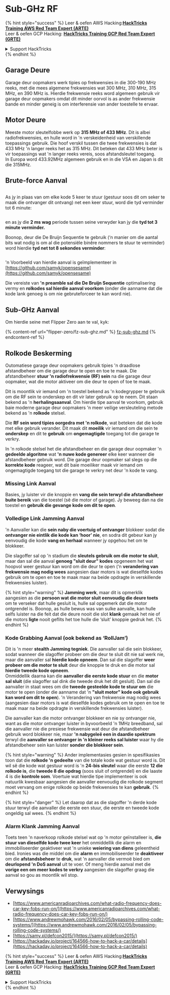 # Sub-GHz RF

{% hint style="success" %}
Leer & oefen AWS Hacking:<img src="/.gitbook/assets/arte.png" alt="" data-size="line">[**HackTricks Training AWS Red Team Expert (ARTE)**](https://training.hacktricks.xyz/courses/arte)<img src="/.gitbook/assets/arte.png" alt="" data-size="line">\
Leer & oefen GCP Hacking: <img src="/.gitbook/assets/grte.png" alt="" data-size="line">[**HackTricks Training GCP Red Team Expert (GRTE)**<img src="/.gitbook/assets/grte.png" alt="" data-size="line">](https://training.hacktricks.xyz/courses/grte)

<details>

<summary>Support HackTricks</summary>

* Kyk na die [**subskripsie planne**](https://github.com/sponsors/carlospolop)!
* **Sluit aan by die** 💬 [**Discord groep**](https://discord.gg/hRep4RUj7f) of die [**telegram groep**](https://t.me/peass) of **volg** ons op **Twitter** 🐦 [**@hacktricks\_live**](https://twitter.com/hacktricks\_live)**.**
* **Deel hacking truuks deur PRs in te dien na die** [**HackTricks**](https://github.com/carlospolop/hacktricks) en [**HackTricks Cloud**](https://github.com/carlospolop/hacktricks-cloud) github repos.

</details>
{% endhint %}

## Garage Deure

Garage deur oopmakers werk tipies op frekwensies in die 300-190 MHz reeks, met die mees algemene frekwensies wat 300 MHz, 310 MHz, 315 MHz, en 390 MHz is. Hierdie frekwensie reeks word algemeen gebruik vir garage deur oopmakers omdat dit minder oorvol is as ander frekwensie bande en minder geneig is om interferensie van ander toestelle te ervaar.

## Motor Deure

Meeste motor sleutelfobbe werk op **315 MHz of 433 MHz**. Dit is albei radiofrekwensies, en hulle word in 'n verskeidenheid van verskillende toepassings gebruik. Die hoof verskil tussen die twee frekwensies is dat 433 MHz 'n langer reeks het as 315 MHz. Dit beteken dat 433 MHz beter is vir toepassings wat 'n langer reeks vereis, soos afstandsleutel toegang.\
In Europa word 433.92MHz algemeen gebruik en in die VSA en Japan is dit die 315MHz.

## **Brute-force Aanval**

<figure><img src="../../.gitbook/assets/image (1084).png" alt=""><figcaption></figcaption></figure>

As jy in plaas van om elke kode 5 keer te stuur (gestuur soos dit om seker te maak die ontvanger dit ontvang) net een keer stuur, word die tyd verminder tot 6 minute:

<figure><img src="../../.gitbook/assets/image (622).png" alt=""><figcaption></figcaption></figure>

en as jy die **2 ms wag** periode tussen seine verwyder kan jy die **tyd tot 3 minute verminder.**

Boonop, deur die De Bruijn Sequentie te gebruik (‘n manier om die aantal bits wat nodig is om al die potensiële binêre nommers te stuur te verminder) word hierdie **tyd net tot 8 sekondes verminder**:

<figure><img src="../../.gitbook/assets/image (583).png" alt=""><figcaption></figcaption></figure>

'n Voorbeeld van hierdie aanval is geïmplementeer in [https://github.com/samyk/opensesame](https://github.com/samyk/opensesame)

Die vereiste van **'n preamble sal die De Bruijn Sequentie** optimalisering vermy en **rolkodes sal hierdie aanval voorkom** (onder die aanname dat die kode lank genoeg is om nie gebruteforceer te kan word nie).

## Sub-GHz Aanval

Om hierdie seine met Flipper Zero aan te val, kyk:

{% content-ref url="flipper-zero/fz-sub-ghz.md" %}
[fz-sub-ghz.md](flipper-zero/fz-sub-ghz.md)
{% endcontent-ref %}

## Rolkode Beskerming

Outomatiese garage deur oopmakers gebruik tipies 'n draadlose afstandbeheer om die garage deur te open en toe te maak. Die afstandbeheer **stuur 'n radiofrekwensie (RF) sein** na die garage deur oopmaker, wat die motor aktiveer om die deur te open of toe te maak.

Dit is moontlik vir iemand om 'n toestel bekend as 'n kodegrypper te gebruik om die RF sein te onderskep en dit vir later gebruik op te neem. Dit staan bekend as 'n **herhalingsaanval**. Om hierdie tipe aanval te voorkom, gebruik baie moderne garage deur oopmakers 'n meer veilige versleuteling metode bekend as 'n **rolkode** stelsel.

Die **RF sein word tipies oorgedra met 'n rolkode**, wat beteken dat die kode met elke gebruik verander. Dit maak dit **moeilik** vir iemand om die sein te **onderskep** en dit te **gebruik** om **ongemagtigde** toegang tot die garage te verkry.

In 'n rolkode stelsel het die afstandbeheer en die garage deur oopmaker 'n **gedeelde algoritme** wat **'n nuwe kode genereer** elke keer wanneer die afstandbeheer gebruik word. Die garage deur oopmaker sal slegs op die **korrekte kode** reageer, wat dit baie moeiliker maak vir iemand om ongemagtigde toegang tot die garage te verkry net deur 'n kode te vang.

### **Missing Link Aanval**

Basies, jy luister vir die knoppie en **vang die sein terwyl die afstandbeheer buite bereik** van die toestel (sê die motor of garage). Jy beweeg dan na die toestel en **gebruik die gevange kode om dit te open**.

### Volledige Link Jamming Aanval

'n Aanvaller kan die **sein naby die voertuig of ontvanger** blokkeer sodat die **ontvanger nie eintlik die kode kan ‘hoor’ nie**, en sodra dit gebeur kan jy eenvoudig die kode **vang en herhaal** wanneer jy opgehou het om te blokkeer.

Die slagoffer sal op 'n stadium die **sleutels gebruik om die motor te sluit**, maar dan sal die aanval **genoeg "sluit deur" kodes** opgeneem het wat hoopvol weer gestuur kan word om die deur te open (‘n **verandering van frekwensie mag nodig wees** aangesien daar motors is wat dieselfde kodes gebruik om te open en toe te maak maar na beide opdragte in verskillende frekwensies luister).

{% hint style="warning" %}
**Jamming werk**, maar dit is opmerklik aangesien as die **persoon wat die motor sluit eenvoudig die deure toets** om te verseker dat hulle gesluit is, hulle sal opgemerk dat die motor ontgrendel is. Boonop, as hulle bewus was van sulke aanvalle, kan hulle selfs luister na die feit dat die deure nooit die slot **klank** gemaak het nie of die motors **ligte** nooit geflits het toe hulle die ‘sluit’ knoppie gedruk het.
{% endhint %}

### **Kode Grabbing Aanval (ook bekend as ‘RollJam’)**

Dit is 'n meer **stealth Jamming tegniek**. Die aanvaller sal die sein blokkeer, sodat wanneer die slagoffer probeer om die deur te sluit dit nie sal werk nie, maar die aanvaller sal **hierdie kode opneem**. Dan sal die slagoffer **weer probeer om die motor te sluit** deur die knoppie te druk en die motor sal **hierdie tweede kode opneem**.\
Onmiddellik daarna kan die **aanvaller die eerste kode stuur** en die **motor sal sluit** (die slagoffer sal dink die tweede druk het dit gesluit). Dan sal die aanvaller in staat wees om die **tweede gesteelde kode te stuur om** die motor te open (onder die aanname dat 'n **"sluit motor" kode ook gebruik kan word om dit te open**). 'n Verandering van frekwensie mag nodig wees (aangesien daar motors is wat dieselfde kodes gebruik om te open en toe te maak maar na beide opdragte in verskillende frekwensies luister).

Die aanvaller kan die motor ontvanger blokkeer en nie sy ontvanger nie, want as die motor ontvanger luister in byvoorbeeld 'n 1MHz breedband, sal die aanvaller nie die presiese frekwensie wat deur die afstandbeheer gebruik word blokkeer nie, maar **'n nabygeleë een in daardie spektrum** terwyl die **aanvaller se ontvanger in 'n kleiner reeks sal luister** waar hy die afstandbeheer sein kan luister **sonder die blokkeer sein**.

{% hint style="warning" %}
Ander implementasies gesien in spesifikasies toon dat die **rolkode 'n gedeelte** van die totale kode wat gestuur word is. Dit wil sê die kode wat gestuur word is 'n **24-bis sleutel** waar die eerste **12 die rolkode is**, die **tweede 8 die opdrag** (soos sluit of ontgrendel) en die laaste 4 is die **kontrole som**. Voertuie wat hierdie tipe implementeer is ook natuurlik kwesbaar aangesien die aanvaller eenvoudig die rolkode segment moet vervang om enige rolkode op beide frekwensies te kan **gebruik**.
{% endhint %}

{% hint style="danger" %}
Let daarop dat as die slagoffer 'n derde kode stuur terwyl die aanvaller die eerste een stuur, die eerste en tweede kode ongeldig sal wees.
{% endhint %}

### Alarm Klank Jamming Aanval

Toets teen 'n naverkoop rolkode stelsel wat op 'n motor geïnstalleer is, **die stuur van dieselfde kode twee keer** het onmiddellik die alarm en immobiliseerder geaktiveer wat 'n unieke **weiering van diens** geleentheid bied. Ironies was die middel om die **alarm** en immobiliseerder te **deaktiveer** om die **afstandsbeheer** te **druk**, wat 'n aanvaller die vermoë bied om **deurlopend 'n DoS aanval** uit te voer. Of meng hierdie aanval met die **vorige een om meer kodes te verkry** aangesien die slagoffer graag die aanval so gou as moontlik wil stop.

## Verwysings

* [https://www.americanradioarchives.com/what-radio-frequency-does-car-key-fobs-run-on/](https://www.americanradioarchives.com/what-radio-frequency-does-car-key-fobs-run-on/)
* [https://www.andrewmohawk.com/2016/02/05/bypassing-rolling-code-systems/](https://www.andrewmohawk.com/2016/02/05/bypassing-rolling-code-systems/)
* [https://samy.pl/defcon2015/](https://samy.pl/defcon2015/)
* [https://hackaday.io/project/164566-how-to-hack-a-car/details](https://hackaday.io/project/164566-how-to-hack-a-car/details)

{% hint style="success" %}
Leer & oefen AWS Hacking:<img src="/.gitbook/assets/arte.png" alt="" data-size="line">[**HackTricks Training AWS Red Team Expert (ARTE)**](https://training.hacktricks.xyz/courses/arte)<img src="/.gitbook/assets/arte.png" alt="" data-size="line">\
Leer & oefen GCP Hacking: <img src="/.gitbook/assets/grte.png" alt="" data-size="line">[**HackTricks Training GCP Red Team Expert (GRTE)**<img src="/.gitbook/assets/grte.png" alt="" data-size="line">](https://training.hacktricks.xyz/courses/grte)

<details>

<summary>Support HackTricks</summary>

* Kyk na die [**subskripsie planne**](https://github.com/sponsors/carlospolop)!
* **Sluit aan by die** 💬 [**Discord groep**](https://discord.gg/hRep4RUj7f) of die [**telegram groep**](https://t.me/peass) of **volg** ons op **Twitter** 🐦 [**@hacktricks\_live**](https://twitter.com/hacktricks\_live)**.**
* **Deel hacking truuks deur PRs in te dien na die** [**HackTricks**](https://github.com/carlospolop/hacktricks) en [**HackTricks Cloud**](https://github.com/carlospolop/hacktricks-cloud) github repos.

</details>
{% endhint %}
